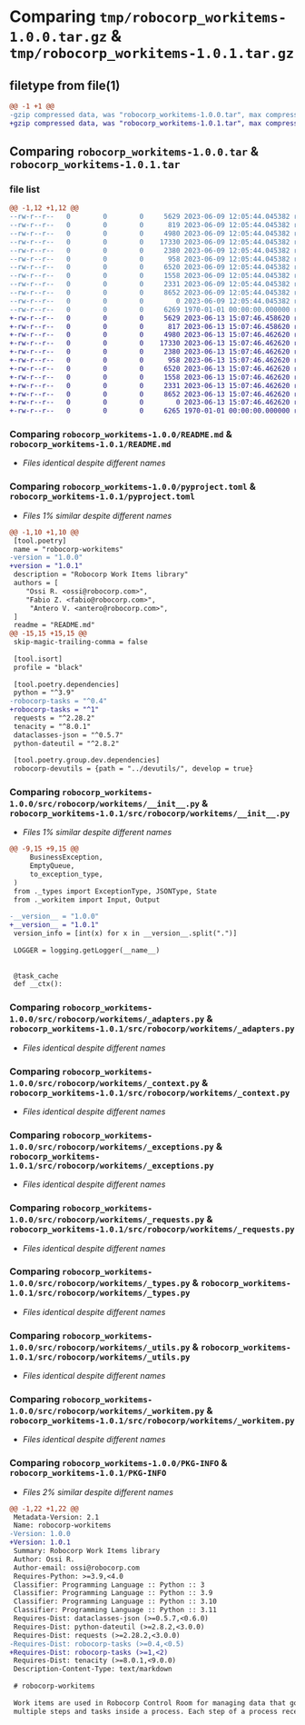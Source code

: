 # Comparing `tmp/robocorp_workitems-1.0.0.tar.gz` & `tmp/robocorp_workitems-1.0.1.tar.gz`

## filetype from file(1)

```diff
@@ -1 +1 @@
-gzip compressed data, was "robocorp_workitems-1.0.0.tar", max compression
+gzip compressed data, was "robocorp_workitems-1.0.1.tar", max compression
```

## Comparing `robocorp_workitems-1.0.0.tar` & `robocorp_workitems-1.0.1.tar`

### file list

```diff
@@ -1,12 +1,12 @@
--rw-r--r--   0        0        0     5629 2023-06-09 12:05:44.045382 robocorp_workitems-1.0.0/README.md
--rw-r--r--   0        0        0      819 2023-06-09 12:05:44.045382 robocorp_workitems-1.0.0/pyproject.toml
--rw-r--r--   0        0        0     4980 2023-06-09 12:05:44.045382 robocorp_workitems-1.0.0/src/robocorp/workitems/__init__.py
--rw-r--r--   0        0        0    17330 2023-06-09 12:05:44.045382 robocorp_workitems-1.0.0/src/robocorp/workitems/_adapters.py
--rw-r--r--   0        0        0     2380 2023-06-09 12:05:44.045382 robocorp_workitems-1.0.0/src/robocorp/workitems/_context.py
--rw-r--r--   0        0        0      958 2023-06-09 12:05:44.045382 robocorp_workitems-1.0.0/src/robocorp/workitems/_exceptions.py
--rw-r--r--   0        0        0     6520 2023-06-09 12:05:44.045382 robocorp_workitems-1.0.0/src/robocorp/workitems/_requests.py
--rw-r--r--   0        0        0     1558 2023-06-09 12:05:44.045382 robocorp_workitems-1.0.0/src/robocorp/workitems/_types.py
--rw-r--r--   0        0        0     2331 2023-06-09 12:05:44.045382 robocorp_workitems-1.0.0/src/robocorp/workitems/_utils.py
--rw-r--r--   0        0        0     8652 2023-06-09 12:05:44.045382 robocorp_workitems-1.0.0/src/robocorp/workitems/_workitem.py
--rw-r--r--   0        0        0        0 2023-06-09 12:05:44.045382 robocorp_workitems-1.0.0/src/robocorp/workitems/py.typed
--rw-r--r--   0        0        0     6269 1970-01-01 00:00:00.000000 robocorp_workitems-1.0.0/PKG-INFO
+-rw-r--r--   0        0        0     5629 2023-06-13 15:07:46.458620 robocorp_workitems-1.0.1/README.md
+-rw-r--r--   0        0        0      817 2023-06-13 15:07:46.458620 robocorp_workitems-1.0.1/pyproject.toml
+-rw-r--r--   0        0        0     4980 2023-06-13 15:07:46.462620 robocorp_workitems-1.0.1/src/robocorp/workitems/__init__.py
+-rw-r--r--   0        0        0    17330 2023-06-13 15:07:46.462620 robocorp_workitems-1.0.1/src/robocorp/workitems/_adapters.py
+-rw-r--r--   0        0        0     2380 2023-06-13 15:07:46.462620 robocorp_workitems-1.0.1/src/robocorp/workitems/_context.py
+-rw-r--r--   0        0        0      958 2023-06-13 15:07:46.462620 robocorp_workitems-1.0.1/src/robocorp/workitems/_exceptions.py
+-rw-r--r--   0        0        0     6520 2023-06-13 15:07:46.462620 robocorp_workitems-1.0.1/src/robocorp/workitems/_requests.py
+-rw-r--r--   0        0        0     1558 2023-06-13 15:07:46.462620 robocorp_workitems-1.0.1/src/robocorp/workitems/_types.py
+-rw-r--r--   0        0        0     2331 2023-06-13 15:07:46.462620 robocorp_workitems-1.0.1/src/robocorp/workitems/_utils.py
+-rw-r--r--   0        0        0     8652 2023-06-13 15:07:46.462620 robocorp_workitems-1.0.1/src/robocorp/workitems/_workitem.py
+-rw-r--r--   0        0        0        0 2023-06-13 15:07:46.462620 robocorp_workitems-1.0.1/src/robocorp/workitems/py.typed
+-rw-r--r--   0        0        0     6265 1970-01-01 00:00:00.000000 robocorp_workitems-1.0.1/PKG-INFO
```

### Comparing `robocorp_workitems-1.0.0/README.md` & `robocorp_workitems-1.0.1/README.md`

 * *Files identical despite different names*

### Comparing `robocorp_workitems-1.0.0/pyproject.toml` & `robocorp_workitems-1.0.1/pyproject.toml`

 * *Files 1% similar despite different names*

```diff
@@ -1,10 +1,10 @@
 [tool.poetry]
 name = "robocorp-workitems"
-version = "1.0.0"
+version = "1.0.1"
 description = "Robocorp Work Items library"
 authors = [
 	"Ossi R. <ossi@robocorp.com>",
 	"Fabio Z. <fabio@robocorp.com>",
     "Antero V. <antero@robocorp.com>",
 ]
 readme = "README.md"
@@ -15,15 +15,15 @@
 skip-magic-trailing-comma = false
 
 [tool.isort]
 profile = "black"
 
 [tool.poetry.dependencies]
 python = "^3.9"
-robocorp-tasks = "^0.4"
+robocorp-tasks = "^1"
 requests = "^2.28.2"
 tenacity = "^8.0.1"
 dataclasses-json = "^0.5.7"
 python-dateutil = "^2.8.2"
 
 [tool.poetry.group.dev.dependencies]
 robocorp-devutils = {path = "../devutils/", develop = true}
```

### Comparing `robocorp_workitems-1.0.0/src/robocorp/workitems/__init__.py` & `robocorp_workitems-1.0.1/src/robocorp/workitems/__init__.py`

 * *Files 1% similar despite different names*

```diff
@@ -9,15 +9,15 @@
     BusinessException,
     EmptyQueue,
     to_exception_type,
 )
 from ._types import ExceptionType, JSONType, State
 from ._workitem import Input, Output
 
-__version__ = "1.0.0"
+__version__ = "1.0.1"
 version_info = [int(x) for x in __version__.split(".")]
 
 LOGGER = logging.getLogger(__name__)
 
 
 @task_cache
 def __ctx():
```

### Comparing `robocorp_workitems-1.0.0/src/robocorp/workitems/_adapters.py` & `robocorp_workitems-1.0.1/src/robocorp/workitems/_adapters.py`

 * *Files identical despite different names*

### Comparing `robocorp_workitems-1.0.0/src/robocorp/workitems/_context.py` & `robocorp_workitems-1.0.1/src/robocorp/workitems/_context.py`

 * *Files identical despite different names*

### Comparing `robocorp_workitems-1.0.0/src/robocorp/workitems/_exceptions.py` & `robocorp_workitems-1.0.1/src/robocorp/workitems/_exceptions.py`

 * *Files identical despite different names*

### Comparing `robocorp_workitems-1.0.0/src/robocorp/workitems/_requests.py` & `robocorp_workitems-1.0.1/src/robocorp/workitems/_requests.py`

 * *Files identical despite different names*

### Comparing `robocorp_workitems-1.0.0/src/robocorp/workitems/_types.py` & `robocorp_workitems-1.0.1/src/robocorp/workitems/_types.py`

 * *Files identical despite different names*

### Comparing `robocorp_workitems-1.0.0/src/robocorp/workitems/_utils.py` & `robocorp_workitems-1.0.1/src/robocorp/workitems/_utils.py`

 * *Files identical despite different names*

### Comparing `robocorp_workitems-1.0.0/src/robocorp/workitems/_workitem.py` & `robocorp_workitems-1.0.1/src/robocorp/workitems/_workitem.py`

 * *Files identical despite different names*

### Comparing `robocorp_workitems-1.0.0/PKG-INFO` & `robocorp_workitems-1.0.1/PKG-INFO`

 * *Files 2% similar despite different names*

```diff
@@ -1,22 +1,22 @@
 Metadata-Version: 2.1
 Name: robocorp-workitems
-Version: 1.0.0
+Version: 1.0.1
 Summary: Robocorp Work Items library
 Author: Ossi R.
 Author-email: ossi@robocorp.com
 Requires-Python: >=3.9,<4.0
 Classifier: Programming Language :: Python :: 3
 Classifier: Programming Language :: Python :: 3.9
 Classifier: Programming Language :: Python :: 3.10
 Classifier: Programming Language :: Python :: 3.11
 Requires-Dist: dataclasses-json (>=0.5.7,<0.6.0)
 Requires-Dist: python-dateutil (>=2.8.2,<3.0.0)
 Requires-Dist: requests (>=2.28.2,<3.0.0)
-Requires-Dist: robocorp-tasks (>=0.4,<0.5)
+Requires-Dist: robocorp-tasks (>=1,<2)
 Requires-Dist: tenacity (>=8.0.1,<9.0.0)
 Description-Content-Type: text/markdown
 
 # robocorp-workitems
 
 Work items are used in Robocorp Control Room for managing data that go through
 multiple steps and tasks inside a process. Each step of a process receives input
```

